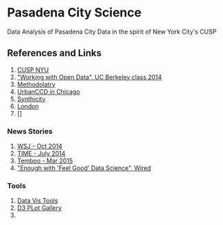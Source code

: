# Pasadena City Science
Data Analysis of Pasadena City Data in the spirit of New York City's CUSP

## References and Links
1. [CUSP NYU](http://cusp.nyu.edu/)
2. ["Working with Open Data", UC Berkeley class 2014](https://github.com/working-with-open-data-2014/project-organization/wiki/Projects)
3. [Methodolatry](https://placesjournal.org/article/methodolatry-and-the-art-of-measure/)
4. [UrbanCCD in Chicago](https://urbanccd.org/)
5. [Synthicity](http://www.synthicity.com/)
6. [London](http://datasciencelondon.org/)
7. []

### News Stories
1. [WSJ - Oct 2014](http://www.wsj.com/articles/theyre-tracking-when-you-turn-off-the-lights-1413854422)
2. [TIME - July 2014](http://time.com/3051809/steven-koonin-cusp-data-nyc/)
3. [Temboo - Mar 2015](http://blog.temboo.com/post/115149012376/dr-steve-koonin-on-big-data-in-big-cities-part-1)
4. ["Enough with 'Feel Good' Data Science", Wired](http://www.wired.com/2014/11/enough-with-feel-good-data-science/)

### Tools
1. [Data Vis Tools](http://www.uie.com/articles/data_visualization_tools/)
2. [D3 PLot Gallery](https://github.com/mbostock/d3/wiki/Gallery)
3. 
